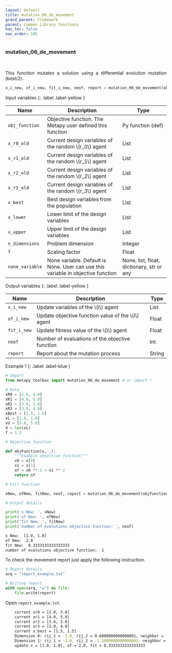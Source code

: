 ```yaml
---
layout: default
title: mutation_06_de_movement
grand_parent: Framework
parent: Common Library functions
has_toc: false
nav_order: 105
---
```


<!--Don't delete ths script-->
<script src = "https://polyfill.io/v3/polyfill.min.js?features=es6"></script>
<script id = "MathJax-script" async src="https://cdn.jsdelivr.net/npm/mathjax@3/es5/tex-mml-chtml.js"></script>
<!--Don't delete ths script-->

<h3>mutation_06_de_movement</h3>

<br>

<p align = "justify">
      This function mutates a solution using a differential evolution mutation (best/2).
</p>

```python
x_i_new, of_i_new, fit_i_new, neof, report = mutation_06_de_movement(obj_function, x_r0_old, x_r1_old, x_r2_old, x_r3_old, x_best, x_lower, x_upper, n_dimensions, f, none_variable)
```

Input variables
{: .label .label-yellow }

<table style = "width:100%">
    <thead>
      <tr>
        <th>Name</th>
        <th>Description</th>
        <th>Type</th>
      </tr>
    </thead>
    <tr>
        <td><code>obj_function</code></td>
        <td>Objective function. The Metapy user defined this function</td>
        <td>Py function (def)</td>
    </tr>
    <tr>
        <td><code>x_r0_old</code></td>
        <td>Current design variables of the random \(r_0\) agent</td>
        <td>List</td>
    </tr>
    <tr>
        <td><code>x_r1_old</code></td>
        <td>Current design variables of the random \(r_1\) agent</td>
        <td>List</td>
    </tr>
    <tr>
        <td><code>x_r2_old</code></td>
        <td>Current design variables of the random \(r_2\) agent</td>
        <td>List</td>
    </tr>
    <tr>
        <td><code>x_r3_old</code></td>
        <td>Current design variables of the random \(r_3\) agent</td>
        <td>List</td>
    </tr>
    <tr>
        <td><code>x_best</code></td>
        <td>Best design variables from the population</td>
        <td>List</td>
    </tr>
    <tr>
        <td><code>x_lower</code></td>
        <td>Lower limit of the design variables</td>
        <td>List</td>
    </tr>
    <tr>
        <td><code>x_upper</code></td>
        <td>Upper limit of the design variables</td>
        <td>List</td>
    </tr>
    <tr>
        <td><code>n_dimensions</code></td>
        <td>Problem dimension</td>
        <td>Integer</td>
    </tr>
    <tr>
        <td><code>f</code></td>
        <td>Scaling factor</td>
        <td>Float</td>
    </tr>
    <tr>
        <td><code>none_variable</code></td>
        <td>None variable. Default is None. User can use this variable in objective function</td>
        <td>None, list, float, dictionary, str or any</td>
    </tr>
</table>

Output variables
{: .label .label-yellow }

<table style = "width:100%">
    <thead>
      <tr>
        <th>Name</th>
        <th>Description</th>
        <th>Type</th>
      </tr>
    </thead>
    <tr>
        <td><code>x_i_new</code></td>
        <td>Update variables of the \(i\) agent</td>
        <td>List</td>
    </tr>
    <tr>
        <td><code>of_i_new</code></td>
        <td>Update objective function value of the \(i\) agent</td>
        <td>Float</td>
    </tr>
    <tr>
        <td><code>fit_i_new</code></td>
        <td>Update fitness value of the \(i\) agent</td>
        <td>Float</td>
    </tr>
    <tr>
        <td><code>neof</code></td>
        <td>Number of evaluations of the objective function</td>
        <td>Int</td>
    </tr>
    <tr>
        <td><code>report</code></td>
        <td>Report about the mutation process</td>
        <td>String</td>
    </tr>
</table>

Example 1
{: .label .label-blue }

<p align = "justify">
  <i>
      
  </i>
</p>

```python
# Import
from metapy_toolbox import mutation_06_de_movement # or import *

# Data
xR0 = [2.0, 3.0]
xR1 = [4.0, 5.0]
xR2 = [3.6, 2.8]
xR3 = [3.0, 4.0]
xBest = [1.5, 1.5]
xL = [1.0, 1.0]
xU = [5.0, 5.0]
d = len(xL)
f = 1.2

# Objective function

def objFunction(x, _):
    """Example objective function"""
    x0 = x[0]
    x1 = x[1]
    of = x0 ** 2 + x1 ** 2
    return of

# Call function

xNew, ofNew, fitNew, neof, report = mutation_06_de_movement(objFunction, xR0, xR1, xR2, xR3, xBest, xL, xU, d, f)

# Output details

print('x New: ', xNew)
print('of New: ', ofNew)
print('fit New: ', fitNew)
print('number of evalutions objective function: ', neof)
```

```bash
x New:  [1.0, 1.0]
of New:  2.0
fit New:  0.3333333333333333
number of evalutions objective function:  1
```

<p align = "justify">
  To check the movement report just apply the following instruction.
</p>

```python
# Report details
arq = "report_example.txt"

# Writing report
with open(arq, "w") as file:
    file.write(report)
```

<p align = "justify">
  Open <code>report_example.txt</code>. 
</p>

```bash
    current xr0 = [2.0, 3.0]
    current xr1 = [4.0, 5.0]
    current xr2 = [3.6, 2.8]
    current xr3 = [3.0, 4.0]
    current x_best = [1.5, 1.5]
    Dimension 0: rij_1 = -2.0, rij_2 = 0.6000000000000001, neighbor = -0.17999999999999983
    Dimension 1: rij_1 = -2.0, rij_2 = -1.2000000000000002, neighbor = -2.34
    update x = [1.0, 1.0], of = 2.0, fit = 0.3333333333333333
```

